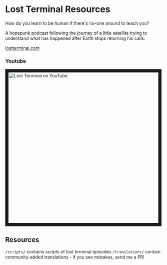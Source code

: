 # Lost Terminal Resources

How do you learn to be human if there's no-one around to teach you?

A hopepunk podcast following the journey of a little satellite trying to understand what has happened after Earth stops returning his calls.

[lostterminal.com](https://lostterminal.com/)


### Youtube
<a href="https://www.youtube.com/watch?feature=player_embedded&v=p3bDE9kszMc&list=PL95NP4bDITAln7fq-cCqzOFE15UvVthuL&index=1" target="_blank">
 <img src="http://img.youtube.com/vi/p3bDE9kszMc/sddefault.jpg" alt="Lost Terminal on YouTube" width="480" border="10" />
</a>

## Resources

`/scripts/` contains scripts of lost terminal episodes
`/translations/` contain community-added translations - if you see mistakes, send me a PR! 
